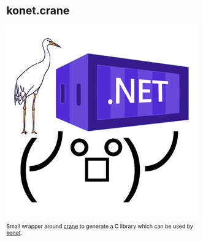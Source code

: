 # konet.crane

![Alt text](images/logo.svg)

Small wrapper around [crane](https://github.com/google/go-containerregistry/tree/main/cmd/crane) to generate a C library 
which can be used by [konet](https://github.com/lippertmarkus/konet).